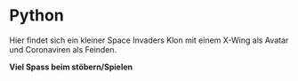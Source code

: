 # Python

Hier findet sich ein kleiner Space Invaders Klon mit einem X-Wing als Avatar und Coronaviren als Feinden.    

**Viel Spass beim stöbern/Spielen**
